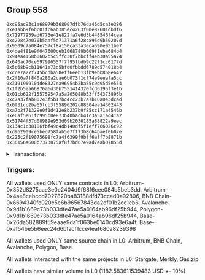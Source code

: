 ## Group 558

```0xe2e1dbb1870cb7d0ae6eea3a261aa8a11880c907
0xc95ac93c1a68979b368007dfb76da46d5ca3e386
0xe1abb9f6bc01fc6ab385ec4263f00e82601dbdf6
0x71977959ad6773e41e822fa7e6d3b448546f4cea
0xc22847e070b5aaf5d71371a6f28c895d9b50207d
0x9509c7a084e757cf8a150ca33a3eca590e951be7
0x4de4f81e9f047600ceb1068789b609f1eba684b4
0x94ea4158b0602b5c5ffc30f7bbcff4eb30a55a74
0x640ac70ce697996557f7f95fbdb9c22f1cc6177d
0x5c68b9cb11641e73d5bfd0fbbdd6789d574018b4
0xcce7a27f745bcdba58eff6eeb13fb9ebb868e647
0x2f10a7f840a280a2cae6b073f1cf74e9eeafa5cc
0x3191969104de8327ea96954b2ba55c9d95d5e554
0x1f2b5ea66876a6d30b7551414320fcd6195f3e1b
0x01cb622f155759547a5a205088b53ff54373895b
0xc7a37fab80243f5b17bc4cc23b7a7b10a0e3dcad
0x0f31cc2ba65fcb3f55896202c88304ea14302443
0xa7b2f71329e0f1d412e8b237b9f85cc171a4546b
0xe6af5e61fc995b0e873b40bacb41c3a5a1ad41a2
0x51744f37d08989e953d09b2030185a88822a9eec
0x134c1c38186fbf49c4db140df5f1eff766026c92
0xd962909ce5bed758fab5e7ff73b8c64baef0b07e
0x225c2f19075698fc7a4f6399f9bff6aff7b8871b
0x36156a600b7373875af8f7bd67e9ad7eab07855d
```
<details>
<summary>Transactions:</summary>

Hashes: 

Wallet: 0xe2e1dbb1870cb7d0ae6eea3a261aa8a11880c907

       Hash: 0xe7193494d86ea86996a81f9e82ce08f50d0aefb5f144a57b5a260a274a8a36c5
         - source chain: Arbitrum
         - destination chain: Base
         - project: Stargate
         - contract: 0x352d8275aae3e0c2404d9f68f6cee084b5beb3dd
         - value USD: 30.669821952
       Hash: 0x12937ee3831205b3d3e0618ce50508dc1967b0a35c6a4856863a01f98cac1046
         - source chain: Arbitrum
         - destination chain: Aptos
         - project: Merkly
         - contract: 0x4ae8cebccd7027820ba83188dfd73ccad0a92806
       Hash: 0x124803b9ca30ec05836706b3993266e9ad114a682c9648b3383f04aa018b7f8e
         - source chain: Arbitrum
         - destination chain: BNB Chain
         - project: Stargate
         - contract: 0x352d8275aae3e0c2404d9f68f6cee084b5beb3dd
         - value USD: 13.40230794
       Hash: 0x9eca17ede9c240a3722168e74e65bfc1e671c7b5a3851aec5e4dae8af2c09c2c
         - source chain: BNB Chain
         - destination chain: Arbitrum
         - project: Stargate
         - contract: 0x6694340fc020c5e6b96567843da2df01b2ce1eb6
         - value USD: 10.443634807
       Hash: 0x6e6d063db19388863ea2a5d56e49372581e273057330e141dcf951a502ca768c
         - source chain: Arbitrum
         - destination chain: BNB Chain
         - project: Stargate
         - contract: 0x352d8275aae3e0c2404d9f68f6cee084b5beb3dd
         - value USD: 271.562988283
       Hash: 0xe98fd86f9f51e8a0f89c07d4ba5298ae1611093cacb2b2e7625cecc3b7cd2026
         - source chain: BNB Chain
         - destination chain: Avalanche
         - project: Stargate
         - contract: 0x6694340fc020c5e6b96567843da2df01b2ce1eb6
         - value USD: 268.946522367
       Hash: 0xc8abd334bf4e61e05bab2d6d9b7fa1ae3df2b315066699bcf0379339cb21d56b
         - source chain: Avalanche
         - destination chain: Polygon
         - project: Stargate
         - contract: 0x9d1b1669c73b033dfe47ae5a0164ab96df25b944
         - value USD: 267.497026017
       Hash: 0x7446edc314603092f153f7b3409fb484c918e1b5ec11527e07ea2110a09e3b4d
         - source chain: Polygon
         - destination chain: Base
         - project: Stargate
         - contract: 0x9d1b1669c73b033dfe47ae5a0164ab96df25b944
         - value USD: 265.896288517
       Hash: 0x3c0683a286853007f727a4a650a0a353c2758e2dd34456d290453bc021157c1b
         - source chain: Base
         - destination chain: Scroll
         - project: Gas.zip
         - contract: 0x26da582889f59eaae9da1f063be0140cd93e6a4f
         - value USD: 3.806648291e-05
       Hash: 0xe0b32027d1004aa9fbe5b50a2724d4fb4a58957d5eda4a1e28fe195b483593cd
         - source chain: Base
         - destination chain: Optimism
         - project: Stargate
         - contract: 0xaf54be5b6eec24d6bfacf1cce4eaf680a8239398
         - value USD: 54.16498359
Wallet: 0xc95ac93c1a68979b368007dfb76da46d5ca3e386

       Hash:0xe50402c9eb6b60fe0ee7c26a006a1402eadb426644438abe19d3c3432e87f20e
         - source chain: Arbitrum
         - destination chain: Base
         - project: Stargate
         - contract: 0x352d8275aae3e0c2404d9f68f6cee084b5beb3dd
         - value USD: 31.174720682
       Hash:0x54ae3c7488cf340f2d341143c2c847336daef1dba5e487ee0e20e17682b76f2a
         - source chain: Arbitrum
         - destination chain: Aptos
         - project: Merkly
         - contract: 0x4ae8cebccd7027820ba83188dfd73ccad0a92806
       Hash:0xe4a35372b9f6418979a51abb93272b319c4923288ce768a85c9ed26f71d0b36e
         - source chain: Arbitrum
         - destination chain: BNB Chain
         - project: Stargate
         - contract: 0x352d8275aae3e0c2404d9f68f6cee084b5beb3dd
         - value USD: 13.438920258
       Hash:0x94f48034253790a118466db21f215182c1a9382a7ce98c1ab2cb1699cce2e7b1
         - source chain: BNB Chain
         - destination chain: Arbitrum
         - project: Stargate
         - contract: 0x6694340fc020c5e6b96567843da2df01b2ce1eb6
         - value USD: 10.434052553
       Hash:0xbf87676d1edcc41016ecdf5b608549e339668941f68dc045bf4786329be14e70
         - source chain: Arbitrum
         - destination chain: BNB Chain
         - project: Stargate
         - contract: 0x352d8275aae3e0c2404d9f68f6cee084b5beb3dd
         - value USD: 270.886468609
       Hash:0x9f8452ff69f0b5256eace3d00a3393fd848ddd1a9cda0ef0e97c3d44a7f74acf
         - source chain: BNB Chain
         - destination chain: Avalanche
         - project: Stargate
         - contract: 0x6694340fc020c5e6b96567843da2df01b2ce1eb6
         - value USD: 268.782017421
       Hash:0xad7af8cbc5ac3ffcfc6a8f0496497517441e2cf9fee0e9fb98c10a5cc96ebacf
         - source chain: Avalanche
         - destination chain: Polygon
         - project: Stargate
         - contract: 0x9d1b1669c73b033dfe47ae5a0164ab96df25b944
         - value USD: 264.706381682
       Hash:0x3ac616bf1dea41c7ea15700e56c0b7009d25c6a7f6f1f89ef75161eaabacb11a
         - source chain: Polygon
         - destination chain: Base
         - project: Stargate
         - contract: 0x9d1b1669c73b033dfe47ae5a0164ab96df25b944
         - value USD: 265.579247621
       Hash:0xf6acc5b1444d3b1f1f743b6778b4338a446c8fae332b2f41ebcf2e228d2be44b
         - source chain: Base
         - destination chain: Metis
         - project: Gas.zip
         - contract: 0x26da582889f59eaae9da1f063be0140cd93e6a4f
         - value USD: 2.103228721e-06
       Hash:0x7fc7ba82b8a78f4b74035c649bf9a6ddc696eead56c64ca962efaa8019dac668
         - source chain: Base
         - destination chain: Optimism
         - project: Stargate
         - contract: 0xaf54be5b6eec24d6bfacf1cce4eaf680a8239398
         - value USD: 41.461256299
Wallet: 0xe1abb9f6bc01fc6ab385ec4263f00e82601dbdf6

       Hash:0x0a699bc4f71084489d96cd9e3745d3cb66d93998171d3a35bcf4a311983953ca
         - source chain: Arbitrum
         - destination chain: Base
         - project: Stargate
         - contract: 0x352d8275aae3e0c2404d9f68f6cee084b5beb3dd
         - value USD: 32.007307341
       Hash:0x796a1ba89ef9f4a318b17bab357c321558c2ac568d5af01eb1d6f9e3ffa4c262
         - source chain: Arbitrum
         - destination chain: Aptos
         - project: Merkly
         - contract: 0x4ae8cebccd7027820ba83188dfd73ccad0a92806
       Hash:0xbfd4c444e6132e3311a54849da0e75727a48b3afa452f30438b2cdc16656055b
         - source chain: Arbitrum
         - destination chain: BNB Chain
         - project: Stargate
         - contract: 0x352d8275aae3e0c2404d9f68f6cee084b5beb3dd
         - value USD: 13.353282785
       Hash:0x3616b7fb6092946b1faaf3a7e4874a7494df4b68562f8015c171d59f136acd69
         - source chain: BNB Chain
         - destination chain: Arbitrum
         - project: Stargate
         - contract: 0x6694340fc020c5e6b96567843da2df01b2ce1eb6
         - value USD: 10.316830347
       Hash:0x13c6ab657cd1f1f0affe593cb394f286b80e61e1be31486432fee2b35d91f33c
         - source chain: Arbitrum
         - destination chain: BNB Chain
         - project: Stargate
         - contract: 0x352d8275aae3e0c2404d9f68f6cee084b5beb3dd
         - value USD: 256.146751237
       Hash:0x2143d666460fc1b52ba92fd6745735256b940caf7384129f369b726e3aa40c65
         - source chain: BNB Chain
         - destination chain: Avalanche
         - project: Stargate
         - contract: 0x6694340fc020c5e6b96567843da2df01b2ce1eb6
         - value USD: 254.135479154
       Hash:0xf9efafe318ef8bb92db9f517d892d99fc956ee5f1ed0cec17ed997527ff75494
         - source chain: Avalanche
         - destination chain: Polygon
         - project: Stargate
         - contract: 0x9d1b1669c73b033dfe47ae5a0164ab96df25b944
         - value USD: 250.220872017
       Hash:0x5dfd31f92cd2ef5884e67a788de96009a58a9240c22b9f779704d952309ad007
         - source chain: Polygon
         - destination chain: Base
         - project: Stargate
         - contract: 0x9d1b1669c73b033dfe47ae5a0164ab96df25b944
         - value USD: 250.829049222
       Hash:0xc91795e1fa002dc55f4fc2c73b509849109c4400e9c80f2e0eb881750ce86b9c
         - source chain: Base
         - destination chain: Arbitrum
         - project: Gas.zip
         - contract: 0x26da582889f59eaae9da1f063be0140cd93e6a4f
         - value USD: 8.601005736e-05
       Hash:0x4853ba847598d1cd555c5d1a76c27a3163edad4b9f20ff5cbb640a9578f159b6
         - source chain: Base
         - destination chain: Optimism
         - project: Stargate
         - contract: 0xaf54be5b6eec24d6bfacf1cce4eaf680a8239398
         - value USD: 53.843190289
Wallet: 0x71977959ad6773e41e822fa7e6d3b448546f4cea

       Hash:0xcac6d63f36e57abb83a584b089dcd0d9cea90ce61ffdf7b1f43a60f9647069a7
         - source chain: Arbitrum
         - destination chain: Base
         - project: Stargate
         - contract: 0x352d8275aae3e0c2404d9f68f6cee084b5beb3dd
         - value USD: 31.505874087
       Hash:0xbc2490f7d12d9850babd4b0f57401617a37cc5a73256405eaeec39ceeeb06faf
         - source chain: Arbitrum
         - destination chain: Aptos
         - project: Merkly
         - contract: 0x4ae8cebccd7027820ba83188dfd73ccad0a92806
       Hash:0x80dd34fdaf952251dcfc085b09892c5bd35cc9232f10788c17f6cd48957f400d
         - source chain: Arbitrum
         - destination chain: BNB Chain
         - project: Stargate
         - contract: 0x352d8275aae3e0c2404d9f68f6cee084b5beb3dd
         - value USD: 13.896401675
       Hash:0x4585318e508055057d93398f9c485e048a7bd919f843695b64e3a3682a2a38da
         - source chain: BNB Chain
         - destination chain: Arbitrum
         - project: Stargate
         - contract: 0x6694340fc020c5e6b96567843da2df01b2ce1eb6
         - value USD: 10.933851227
       Hash:0xfa80ba2b00fb362a8a865d4a0c5c0e3bb3d496c34cb834dc12615cc2dc58386b
         - source chain: Arbitrum
         - destination chain: BNB Chain
         - project: Stargate
         - contract: 0x352d8275aae3e0c2404d9f68f6cee084b5beb3dd
         - value USD: 257.600790231
       Hash:0x33a0b26faa223f60451098ca06bbdc3ac6577deee8e4908c79c7d573bb3314c6
         - source chain: BNB Chain
         - destination chain: Avalanche
         - project: Stargate
         - contract: 0x6694340fc020c5e6b96567843da2df01b2ce1eb6
         - value USD: 255.122108686
       Hash:0x1428b5e9977c977ccc9478f15f10f9f38719595c6e3c2065a21780e1e9203b7c
         - source chain: Avalanche
         - destination chain: Polygon
         - project: Stargate
         - contract: 0x9d1b1669c73b033dfe47ae5a0164ab96df25b944
         - value USD: 250.799582438
       Hash:0xc61e68fe33fd546a7c4917ee81b7701311c3107041064f89d22eeaa69d3edb2e
         - source chain: Polygon
         - destination chain: Base
         - project: Stargate
         - contract: 0x9d1b1669c73b033dfe47ae5a0164ab96df25b944
         - value USD: 251.591479908
       Hash:0x1ade4c51313fe6e04d14d2f6524097d48dd6d8c3d276e3d419d7758254e8a123
         - source chain: Base
         - destination chain: Scroll
         - project: Gas.zip
         - contract: 0x26da582889f59eaae9da1f063be0140cd93e6a4f
         - value USD: 0.0001211503532
       Hash:0x26b309263126da5f9ab4ab2dc2c841aed43997ddecccb20cff5d0343ed3e7a6b
         - source chain: Base
         - destination chain: Optimism
         - project: Stargate
         - contract: 0xaf54be5b6eec24d6bfacf1cce4eaf680a8239398
         - value USD: 46.121113503
Wallet: 0xc22847e070b5aaf5d71371a6f28c895d9b50207d

       Hash:0x89a97a204317a49a9200a4accea02fc3618fe171054cda59353f744887a41c65
         - source chain: Arbitrum
         - destination chain: Base
         - project: Stargate
         - contract: 0x352d8275aae3e0c2404d9f68f6cee084b5beb3dd
         - value USD: 32.917501816
       Hash:0xae7081f5e2cede1a07e8daab12de5778aa0c036f784f9dc8331e1f504361478c
         - source chain: Arbitrum
         - destination chain: Aptos
         - project: Merkly
         - contract: 0x4ae8cebccd7027820ba83188dfd73ccad0a92806
       Hash:0x030167c9cecd7055dfce2bbb65fbc0c6316d998aa1d6581c02001ec8574aabe6
         - source chain: Arbitrum
         - destination chain: BNB Chain
         - project: Stargate
         - contract: 0x352d8275aae3e0c2404d9f68f6cee084b5beb3dd
         - value USD: 15.062702204
       Hash:0x5c31413e9c9c8c7e114103246eea2a231d4abf812afec54ae1e4e17f3f25ba15
         - source chain: BNB Chain
         - destination chain: Arbitrum
         - project: Stargate
         - contract: 0x6694340fc020c5e6b96567843da2df01b2ce1eb6
         - value USD: 12.106105317
       Hash:0x1c94107338f5972722e255f11286b4da15a5438d5f26be2b0190a36cb22f3648
         - source chain: Arbitrum
         - destination chain: BNB Chain
         - project: Stargate
         - contract: 0x352d8275aae3e0c2404d9f68f6cee084b5beb3dd
         - value USD: 257.96293929
       Hash:0xa1111f3e3191e544907fed098bfc0ae9241bf01cc7727203bfac205afb94b535
         - source chain: BNB Chain
         - destination chain: Avalanche
         - project: Stargate
         - contract: 0x6694340fc020c5e6b96567843da2df01b2ce1eb6
         - value USD: 256.105007859
       Hash:0x15ddcff93950c49476d616f317195921c0fcd272430d81d3fb258bb177e283b2
         - source chain: Avalanche
         - destination chain: Polygon
         - project: Stargate
         - contract: 0x9d1b1669c73b033dfe47ae5a0164ab96df25b944
         - value USD: 253.172663972
       Hash:0x9dd17895ac17d50a350552e937a64e5a9fa2492c229f3295780b512b63dc3ae0
         - source chain: Polygon
         - destination chain: Base
         - project: Stargate
         - contract: 0x9d1b1669c73b033dfe47ae5a0164ab96df25b944
         - value USD: 252.345287719
       Hash:0x45ad5a7e749626df5a6fee125485ca1e909f2d7c4ba4af2fad75d0222c50ae7a
         - source chain: Base
         - destination chain: Base
         - project: Gas.zip
         - contract: 0x26da582889f59eaae9da1f063be0140cd93e6a4f
         - value USD: 0.0001315251072
       Hash:0x5f6083fbcf363b5a9b1b104ecd7bda9750fb98c904c7aa3f76cbdd6c4d8b8b59
         - source chain: Base
         - destination chain: Optimism
         - project: Stargate
         - contract: 0xaf54be5b6eec24d6bfacf1cce4eaf680a8239398
         - value USD: 50.188658662
Wallet: 0x9509c7a084e757cf8a150ca33a3eca590e951be7

       Hash:0x5d58f4409c1c3a0931ac8d96908255a0f6485746ed41a94792b280fdbb6af12f
         - source chain: Arbitrum
         - destination chain: Base
         - project: Stargate
         - contract: 0x352d8275aae3e0c2404d9f68f6cee084b5beb3dd
         - value USD: 31.614741918
       Hash:0xa85ab0ba8c787733a0863a31b9f063fac5cd877e4a65b08093d16e981176dad1
         - source chain: Arbitrum
         - destination chain: Aptos
         - project: Merkly
         - contract: 0x4ae8cebccd7027820ba83188dfd73ccad0a92806
       Hash:0x81e6b54e7e45e676cf6383d9e695ad107f2c89276c30e13a32964ed5e5611d32
         - source chain: Arbitrum
         - destination chain: BNB Chain
         - project: Stargate
         - contract: 0x352d8275aae3e0c2404d9f68f6cee084b5beb3dd
         - value USD: 18.736300791
       Hash:0x26f185faff1c5f3255698a46c626cd900290bf68d42c6c4f5c296b0dda104c7b
         - source chain: BNB Chain
         - destination chain: Arbitrum
         - project: Stargate
         - contract: 0x6694340fc020c5e6b96567843da2df01b2ce1eb6
         - value USD: 15.691080461
       Hash:0xff6603141d3549f52985ff0c30ca4b708e60f0c47ee5136cb6b4184f06fd694d
         - source chain: Arbitrum
         - destination chain: BNB Chain
         - project: Stargate
         - contract: 0x352d8275aae3e0c2404d9f68f6cee084b5beb3dd
         - value USD: 276.304418873
       Hash:0x5d74f56fc15500fceba63a9a8223b7efcbaedcc2595ebbdddfa76783de9cd34c
         - source chain: BNB Chain
         - destination chain: Avalanche
         - project: Stargate
         - contract: 0x6694340fc020c5e6b96567843da2df01b2ce1eb6
         - value USD: 274.29692808
       Hash:0x39524cb64296c225c49c458fb3d366f368d0131fef76dab0f4f40f300b1b2474
         - source chain: Avalanche
         - destination chain: Polygon
         - project: Stargate
         - contract: 0x9d1b1669c73b033dfe47ae5a0164ab96df25b944
         - value USD: 272.004292971
       Hash:0x79a9e5b9841c868762a644727bcdb970c060758e190ded4251fabd8858e4256a
         - source chain: Polygon
         - destination chain: Base
         - project: Stargate
         - contract: 0x9d1b1669c73b033dfe47ae5a0164ab96df25b944
         - value USD: 271.634635531
       Hash:0x1e617c3411128863d33b6af3dc27034a2cfa4ef8842fdbea7290c7cc70d625d7
         - source chain: Base
         - destination chain: Metis
         - project: Gas.zip
         - contract: 0x26da582889f59eaae9da1f063be0140cd93e6a4f
         - value USD: 3.632542285e-06
       Hash:0xfcc7709e4be3d3e155ebef74c8c72fa8f9b767092110df9b3043da71c3b6dc93
         - source chain: Base
         - destination chain: Optimism
         - project: Stargate
         - contract: 0xaf54be5b6eec24d6bfacf1cce4eaf680a8239398
         - value USD: 42.503319128
Wallet: 0x4de4f81e9f047600ceb1068789b609f1eba684b4

       Hash:0x397c4d8549606462fe3dcdf36378355b2c70d408099e5ef1df9808f1b96b5c9e
         - source chain: Arbitrum
         - destination chain: Base
         - project: Stargate
         - contract: 0x352d8275aae3e0c2404d9f68f6cee084b5beb3dd
         - value USD: 32.995486828
       Hash:0x81329fd735921741b4c845e2e42015766bb59eb9fa6499d9b1755e6e5df60048
         - source chain: Arbitrum
         - destination chain: Aptos
         - project: Merkly
         - contract: 0x4ae8cebccd7027820ba83188dfd73ccad0a92806
       Hash:0xa48f3019e3c3a65f0b43e69acc70945b1135f50eb0c14bd6558e0ae0c336ff48
         - source chain: Arbitrum
         - destination chain: BNB Chain
         - project: Stargate
         - contract: 0x352d8275aae3e0c2404d9f68f6cee084b5beb3dd
         - value USD: 19.161123113
       Hash:0xd85eb65c5770ed892a775166e34bbf272c1ff768a5e3d63b892fdf0d9551c981
         - source chain: BNB Chain
         - destination chain: Arbitrum
         - project: Stargate
         - contract: 0x6694340fc020c5e6b96567843da2df01b2ce1eb6
         - value USD: 16.125316819
       Hash:0x9f4026b5df6fb3d036512f0f039aa40ce7b5cf34dade59257ab8ba171d99e7bd
         - source chain: Arbitrum
         - destination chain: BNB Chain
         - project: Stargate
         - contract: 0x352d8275aae3e0c2404d9f68f6cee084b5beb3dd
         - value USD: 265.992600746
       Hash:0xc649ee9290af01e847348c7144a26edb650583b633970ce66bb3acc32f009a83
         - source chain: BNB Chain
         - destination chain: Avalanche
         - project: Stargate
         - contract: 0x6694340fc020c5e6b96567843da2df01b2ce1eb6
         - value USD: 263.935827447
       Hash:0xfb600de13d97e3d1ffc68f7abc77ec483d84b43d05e1741812deed5366deb72c
         - source chain: Avalanche
         - destination chain: Polygon
         - project: Stargate
         - contract: 0x9d1b1669c73b033dfe47ae5a0164ab96df25b944
         - value USD: 262.739184571
       Hash:0x78d91f1723bd1c85d37a23022540a5f9a1e097cb444d47bd646b99dfa87e0a7d
         - source chain: Polygon
         - destination chain: Base
         - project: Stargate
         - contract: 0x9d1b1669c73b033dfe47ae5a0164ab96df25b944
         - value USD: 261.190141814
       Hash:0xdf8eaf3ab230587dc9ae90ccee7d21aedca0a2d9689f96a04348246269d3901c
         - source chain: Base
         - destination chain: Kava
         - project: Gas.zip
         - contract: 0x26da582889f59eaae9da1f063be0140cd93e6a4f
         - value USD: 3.54895622e-08
       Hash:0xe04104407212bcb2ec4e6a3e5d1c67ce9285e1f91bb6d3696838b715dd45751b
         - source chain: Base
         - destination chain: Optimism
         - project: Stargate
         - contract: 0xaf54be5b6eec24d6bfacf1cce4eaf680a8239398
         - value USD: 50.437521182
Wallet: 0x94ea4158b0602b5c5ffc30f7bbcff4eb30a55a74

       Hash:0x4474a2ab2408a0a5c81b2c843f7e1c64896397d9f1b109f1fdf9a4e8da2aecc8
         - source chain: Arbitrum
         - destination chain: Base
         - project: Stargate
         - contract: 0x352d8275aae3e0c2404d9f68f6cee084b5beb3dd
         - value USD: 31.238584466
       Hash:0x09745858afa9a4c27013ac0f18fd8bc6350098da5cfe7db29c27eed30d376a27
         - source chain: Arbitrum
         - destination chain: Aptos
         - project: Merkly
         - contract: 0x4ae8cebccd7027820ba83188dfd73ccad0a92806
       Hash:0x4cc21457dd47caef0b9f84eaa406446a0398329255aee0038a12cf1cebd152f1
         - source chain: Arbitrum
         - destination chain: BNB Chain
         - project: Stargate
         - contract: 0x352d8275aae3e0c2404d9f68f6cee084b5beb3dd
         - value USD: 18.383084605
       Hash:0xa5ea619a35286011506f29c67f5b74ca8387cf700886651dc8925494743a8385
         - source chain: BNB Chain
         - destination chain: Arbitrum
         - project: Stargate
         - contract: 0x6694340fc020c5e6b96567843da2df01b2ce1eb6
         - value USD: 15.345102337
       Hash:0x950b44b5ab0437e15b311c4678b4579a1868ee470c2a03ea86bf45327e75303c
         - source chain: Arbitrum
         - destination chain: BNB Chain
         - project: Stargate
         - contract: 0x352d8275aae3e0c2404d9f68f6cee084b5beb3dd
         - value USD: 285.447811324
       Hash:0xaf46677e923dfadf44167879752189830554a27f63cf4cacb9be0445b06fbe00
         - source chain: BNB Chain
         - destination chain: Avalanche
         - project: Stargate
         - contract: 0x6694340fc020c5e6b96567843da2df01b2ce1eb6
         - value USD: 283.995743374
       Hash:0x5d9ffb065cc375edf104b2a9a48a1257151b82d1205c37040e317de59a918324
         - source chain: Avalanche
         - destination chain: Polygon
         - project: Stargate
         - contract: 0x9d1b1669c73b033dfe47ae5a0164ab96df25b944
         - value USD: 282.309626309
       Hash:0x1c01f0d773ef6ae630f025992db75e4e907da4868dade125f07f49395426f886
         - source chain: Polygon
         - destination chain: Base
         - project: Stargate
         - contract: 0x9d1b1669c73b033dfe47ae5a0164ab96df25b944
         - value USD: 281.091837696
       Hash:0x66c81520e82e20611759c1f2c8c83c9e08a2271fbb735444286e7793108ff914
         - source chain: Base
         - destination chain: Base
         - project: Gas.zip
         - contract: 0x26da582889f59eaae9da1f063be0140cd93e6a4f
         - value USD: 0.0001010701841
       Hash:0xb70091682b63870475daffd8518af1ac500105f57dfb441143d73bef71d84c21
         - source chain: Base
         - destination chain: Optimism
         - project: Stargate
         - contract: 0xaf54be5b6eec24d6bfacf1cce4eaf680a8239398
         - value USD: 49.328390764
Wallet: 0x640ac70ce697996557f7f95fbdb9c22f1cc6177d

       Hash:0x8c55b020f874b5be5186d850190a2536afb18e40087073c4eeb393cd2fe07c18
         - source chain: Arbitrum
         - destination chain: Base
         - project: Stargate
         - contract: 0x352d8275aae3e0c2404d9f68f6cee084b5beb3dd
         - value USD: 32.548534639
       Hash:0x060fcc29a1367a0102bb7e6cf5089b52cefa30f196afb2ea33687599ac1862d5
         - source chain: Arbitrum
         - destination chain: Aptos
         - project: Merkly
         - contract: 0x4ae8cebccd7027820ba83188dfd73ccad0a92806
       Hash:0x90dcba6fc88a9735b9aed40796b0369acb35557966bcb413a97af53a8c442478
         - source chain: Arbitrum
         - destination chain: BNB Chain
         - project: Stargate
         - contract: 0x352d8275aae3e0c2404d9f68f6cee084b5beb3dd
         - value USD: 16.983272893
       Hash:0xc3b9aa836fd1c192e206aec04d12ac82add71297e9bc59e8c238b19605fe18cc
         - source chain: BNB Chain
         - destination chain: Arbitrum
         - project: Stargate
         - contract: 0x6694340fc020c5e6b96567843da2df01b2ce1eb6
         - value USD: 13.934008591
       Hash:0x6e284f4a1c7b81d0c90591a945a5a77b917d7b18e7684d497dfc998bf5fd10a0
         - source chain: Arbitrum
         - destination chain: BNB Chain
         - project: Stargate
         - contract: 0x352d8275aae3e0c2404d9f68f6cee084b5beb3dd
         - value USD: 259.748744522
       Hash:0xf569334db574cecbce537fcc98aec8b35787d3ac123c901722e1238beb28a2a9
         - source chain: BNB Chain
         - destination chain: Avalanche
         - project: Stargate
         - contract: 0x6694340fc020c5e6b96567843da2df01b2ce1eb6
         - value USD: 258.025060536
       Hash:0xe5c4b2ed04e43f1816c44bfcf81f29c481e5f6bdaa127b1ddff3b3349a0d6078
         - source chain: Avalanche
         - destination chain: Polygon
         - project: Stargate
         - contract: 0x9d1b1669c73b033dfe47ae5a0164ab96df25b944
         - value USD: 256.570263899
       Hash:0x40606edf6df3bb9ea2a0e8e643979743cb6d07da217db10993cb79473d055f71
         - source chain: Polygon
         - destination chain: Base
         - project: Stargate
         - contract: 0x9d1b1669c73b033dfe47ae5a0164ab96df25b944
         - value USD: 253.98265754
       Hash:0x98ba47e0ae8448dbe6c4b9a45f4ebbff01a24c54950bf578642ac681edfa19d9
         - source chain: Base
         - destination chain: Arbitrum
         - project: Gas.zip
         - contract: 0x26da582889f59eaae9da1f063be0140cd93e6a4f
         - value USD: 0.0001261703954
       Hash:0x42889bc2879ff668f7a9ef5b82a5578280db300ad2ddfa971fb02458c751a7ee
         - source chain: Base
         - destination chain: Optimism
         - project: Stargate
         - contract: 0xaf54be5b6eec24d6bfacf1cce4eaf680a8239398
         - value USD: 44.783159348
Wallet: 0x5c68b9cb11641e73d5bfd0fbbdd6789d574018b4

       Hash:0x888a56cd7719b7f34b47a11bfba75dee8fefae0d8b045a44a1e288c0c85e5339
         - source chain: Arbitrum
         - destination chain: Base
         - project: Stargate
         - contract: 0x352d8275aae3e0c2404d9f68f6cee084b5beb3dd
         - value USD: 30.69938459
       Hash:0x98e967b8aa95452e07f4f7c1fae456c82e29ff313d4a13fb5b9b06f9a682dcf1
         - source chain: Arbitrum
         - destination chain: Aptos
         - project: Merkly
         - contract: 0x4ae8cebccd7027820ba83188dfd73ccad0a92806
       Hash:0x94f7f19c731073678e48a24e54d67ba4b1403fb5810e95313c5a5053befbed35
         - source chain: Arbitrum
         - destination chain: BNB Chain
         - project: Stargate
         - contract: 0x352d8275aae3e0c2404d9f68f6cee084b5beb3dd
         - value USD: 19.440177375
       Hash:0x57a58ff0e2c6e91481d0929da0d6ede505ee47eb2ac7afae5bf1c5ca29d8db30
         - source chain: BNB Chain
         - destination chain: Arbitrum
         - project: Stargate
         - contract: 0x6694340fc020c5e6b96567843da2df01b2ce1eb6
         - value USD: 15.897510818
       Hash:0x2596d7a764b581e6b03757c92534b94a100eeb9864a93ec677d418d1b75a5ae0
         - source chain: Arbitrum
         - destination chain: BNB Chain
         - project: Stargate
         - contract: 0x352d8275aae3e0c2404d9f68f6cee084b5beb3dd
         - value USD: 249.657672749
       Hash:0x86e169c183f99b56b0eee5fe5211169461c6bec236f16cf965f9a55e061e0a24
         - source chain: BNB Chain
         - destination chain: Avalanche
         - project: Stargate
         - contract: 0x6694340fc020c5e6b96567843da2df01b2ce1eb6
         - value USD: 247.934520496
       Hash:0xfc75ea2f39f050099de6bec6353248f50df79a77ccc80d3bce9c97d24bf3a0ff
         - source chain: Avalanche
         - destination chain: Polygon
         - project: Stargate
         - contract: 0x9d1b1669c73b033dfe47ae5a0164ab96df25b944
         - value USD: 246.559271714
       Hash:0x9494e374b82ccdce32d03b16175105bcab1e2c25292428810095a522e04df59a
         - source chain: Polygon
         - destination chain: Base
         - project: Stargate
         - contract: 0x9d1b1669c73b033dfe47ae5a0164ab96df25b944
         - value USD: 244.151385084
       Hash:0x433684bbfef5ab0325fe375202796683236920f7996f77e0bf6b31b664a06e9c
         - source chain: Base
         - destination chain: Linea
         - project: Gas.zip
         - contract: 0x26da582889f59eaae9da1f063be0140cd93e6a4f
         - value USD: 0.0001599720133
       Hash:0x2ba264b63cd73999f0198855b44b16f06b82eb84f47d367cd329da806e7b2b81
         - source chain: Base
         - destination chain: Optimism
         - project: Stargate
         - contract: 0xaf54be5b6eec24d6bfacf1cce4eaf680a8239398
         - value USD: 43.942611499
Wallet: 0xcce7a27f745bcdba58eff6eeb13fb9ebb868e647

       Hash:0x547fac63343b446a5eaca4ecd3821a54af94b710d5bd44870df0cd4eb609983a
         - source chain: Arbitrum
         - destination chain: Base
         - project: Stargate
         - contract: 0x352d8275aae3e0c2404d9f68f6cee084b5beb3dd
         - value USD: 30.81763514
       Hash:0x4e6a0a9b7aeb3ca100b3de35df272bea65de929f649117f17f8e0f7b032edcad
         - source chain: Arbitrum
         - destination chain: Aptos
         - project: Merkly
         - contract: 0x4ae8cebccd7027820ba83188dfd73ccad0a92806
       Hash:0xabe0803d7febd9a0d3aa54f5ada857215a71e1a59a2242daed215c51f396f561
         - source chain: Arbitrum
         - destination chain: BNB Chain
         - project: Stargate
         - contract: 0x352d8275aae3e0c2404d9f68f6cee084b5beb3dd
         - value USD: 18.937375948
       Hash:0x88ca9c3a6281c6731bc54f6a96536bdf2c081b55b592153ad1edf31cc7de2b88
         - source chain: BNB Chain
         - destination chain: Arbitrum
         - project: Stargate
         - contract: 0x6694340fc020c5e6b96567843da2df01b2ce1eb6
         - value USD: 15.90452259
       Hash:0x41134adec6cacca0e3569b3aeed5081ca0a79fb9bb6a1c3de387f428c845e460
         - source chain: Arbitrum
         - destination chain: BNB Chain
         - project: Stargate
         - contract: 0x352d8275aae3e0c2404d9f68f6cee084b5beb3dd
         - value USD: 254.566697511
       Hash:0xf490cc4c1c23f7f76e69b644ca67c018554cbf7063a7033c12cda0fb18cf2f55
         - source chain: BNB Chain
         - destination chain: Avalanche
         - project: Stargate
         - contract: 0x6694340fc020c5e6b96567843da2df01b2ce1eb6
         - value USD: 252.731153411
       Hash:0x4b478e7724cedb2b5675c8689d78e841a3a843f3f72cf8cba7ac8378cd18e7f4
         - source chain: Avalanche
         - destination chain: Polygon
         - project: Stargate
         - contract: 0x9d1b1669c73b033dfe47ae5a0164ab96df25b944
         - value USD: 251.9273427
       Hash:0x72dfbf0664f6539f3aed015e8166a499c9bfa3d8e068ef3aa23b510eb7f3e7e5
         - source chain: Polygon
         - destination chain: Base
         - project: Stargate
         - contract: 0x9d1b1669c73b033dfe47ae5a0164ab96df25b944
         - value USD: 249.503108079
       Hash:0xe1700c264a5c623a1c23891f94016c3cce687e2b56d8c0d3ffb5d0c3e4f79eab
         - source chain: Base
         - destination chain: Base
         - project: Gas.zip
         - contract: 0x26da582889f59eaae9da1f063be0140cd93e6a4f
         - value USD: 0.0001199487561
       Hash:0x68ecc2fb912756469b3a5e393b8f42aa1612cda0545ee798a1354018f7031bd6
         - source chain: Base
         - destination chain: Optimism
         - project: Stargate
         - contract: 0xaf54be5b6eec24d6bfacf1cce4eaf680a8239398
         - value USD: 42.608669812
Wallet: 0x2f10a7f840a280a2cae6b073f1cf74e9eeafa5cc

       Hash:0xd55ee53404190fe87f12bb7c3acd6ba51c497bc4b1c93fe4de17f87979d59313
         - source chain: Arbitrum
         - destination chain: Base
         - project: Stargate
         - contract: 0x352d8275aae3e0c2404d9f68f6cee084b5beb3dd
         - value USD: 31.377651451
       Hash:0x2e7564b631ec21bd296958620454087c0c7e75e3626edbf79292e9ec2af3b675
         - source chain: Arbitrum
         - destination chain: Aptos
         - project: Merkly
         - contract: 0x4ae8cebccd7027820ba83188dfd73ccad0a92806
       Hash:0xa737a1b01ecd52526212a24fe7766de84a5f901cf90ef634e6a4907d6f8a409f
         - source chain: Arbitrum
         - destination chain: BNB Chain
         - project: Stargate
         - contract: 0x352d8275aae3e0c2404d9f68f6cee084b5beb3dd
         - value USD: 14.775798515
       Hash:0xccac4d35da7023adc24af77b2a888f32933bbd18dfc2cf29aaa4aac4b0f19e1c
         - source chain: BNB Chain
         - destination chain: Base
         - project: Stargate
         - contract: 0x6694340fc020c5e6b96567843da2df01b2ce1eb6
         - value USD: 11.988637277
       Hash:0xc201a32932c445c7ed141457f4b738b9b5f55178cefa84b30db5c12957337950
         - source chain: Arbitrum
         - destination chain: BNB Chain
         - project: Stargate
         - contract: 0x352d8275aae3e0c2404d9f68f6cee084b5beb3dd
         - value USD: 257.617385595
       Hash:0xb2afead2cbdb5e0a026caf45cad9990226b479e57f2df6f6f9e672625fa03304
         - source chain: BNB Chain
         - destination chain: Avalanche
         - project: Stargate
         - contract: 0x6694340fc020c5e6b96567843da2df01b2ce1eb6
         - value USD: 255.4105608
       Hash:0x499d5e23836a9ae26e3f4bee084879deec0bcdd27551337d86bd07092317dc7a
         - source chain: Avalanche
         - destination chain: Polygon
         - project: Stargate
         - contract: 0x9d1b1669c73b033dfe47ae5a0164ab96df25b944
         - value USD: 254.162039199
       Hash:0x1e4fc8f6b47830cc85b2ebdae4583e025a3652a89272593fa267871611a2294c
         - source chain: Polygon
         - destination chain: Base
         - project: Stargate
         - contract: 0x9d1b1669c73b033dfe47ae5a0164ab96df25b944
         - value USD: 251.928918237
       Hash:0x50aeba0d742d84d55a4a55cf8aaba8a1ada00d3eed0b8701eb9754490bdcf86b
         - source chain: Base
         - destination chain: Metis
         - project: Gas.zip
         - contract: 0x26da582889f59eaae9da1f063be0140cd93e6a4f
         - value USD: 3.15650559e-06
       Hash:0xf681149e3aec7a291d2dcc43e6c7c4eb57571a4cebc379f0e25db643074117f6
         - source chain: Base
         - destination chain: Optimism
         - project: Stargate
         - contract: 0xaf54be5b6eec24d6bfacf1cce4eaf680a8239398
         - value USD: 46.191266378
Wallet: 0x3191969104de8327ea96954b2ba55c9d95d5e554

       Hash:0x713c2cd8e02d969ca028f91087ef8ec6880457e1046c47a6f1a4cd7285cd9e6b
         - source chain: Arbitrum
         - destination chain: Base
         - project: Stargate
         - contract: 0x352d8275aae3e0c2404d9f68f6cee084b5beb3dd
         - value USD: 30.754407872
       Hash:0xa0ebd89fe70b48961056558dce4a0cdaf3614e13c554fbcae866b1021c679d74
         - source chain: Arbitrum
         - destination chain: Aptos
         - project: Merkly
         - contract: 0x4ae8cebccd7027820ba83188dfd73ccad0a92806
       Hash:0xb51f8b9be2641d8f669b0c6f52134f4955b5e0cda8eb285c1c74126d1c648c59
         - source chain: Arbitrum
         - destination chain: BNB Chain
         - project: Stargate
         - contract: 0x352d8275aae3e0c2404d9f68f6cee084b5beb3dd
         - value USD: 19.620342068
       Hash:0x583ff74958f7a6f509af67730484ffcf9735de7bb60e7133b1ad994170943213
         - source chain: BNB Chain
         - destination chain: Arbitrum
         - project: Stargate
         - contract: 0x6694340fc020c5e6b96567843da2df01b2ce1eb6
         - value USD: 16.098413838
       Hash:0x4be727a967e1fe3a7e4fe6f81fd98c7c783b2d9a795ddcd5a88f0de987a5bf77
         - source chain: Arbitrum
         - destination chain: BNB Chain
         - project: Stargate
         - contract: 0x352d8275aae3e0c2404d9f68f6cee084b5beb3dd
         - value USD: 274.722145429
       Hash:0xe00403cd1bf92a15dc6c15f9136ebea9e3952e3a1a261b34c88bdc26c949e012
         - source chain: BNB Chain
         - destination chain: Avalanche
         - project: Stargate
         - contract: 0x6694340fc020c5e6b96567843da2df01b2ce1eb6
         - value USD: 273.145416464
       Hash:0xa13bc905304594e9353b0e9e7e2e039adfd45cf14e6e3ce4fd65d6c297e5e71b
         - source chain: Avalanche
         - destination chain: Polygon
         - project: Stargate
         - contract: 0x9d1b1669c73b033dfe47ae5a0164ab96df25b944
         - value USD: 273.015031378
       Hash:0xed91c9833e0092b98f61008fba5af61ee06e12c1f38251f4566c26bc4ae2050e
         - source chain: Polygon
         - destination chain: Base
         - project: Stargate
         - contract: 0x9d1b1669c73b033dfe47ae5a0164ab96df25b944
         - value USD: 270.146089051
       Hash:0xc1d1cbaf1e8cc7235f748e77ac8dbd6c5184fb4db726b9964fa0bc9ffc9d5f46
         - source chain: Base
         - destination chain: Zora
         - project: Gas.zip
         - contract: 0x26da582889f59eaae9da1f063be0140cd93e6a4f
         - value USD: 2.981966282e-05
       Hash:0xd5b84e812e7d65d7282e47cbc06dfdd3260aeb35e24c2a65fb7f7e266153f0d8
         - source chain: Base
         - destination chain: Optimism
         - project: Stargate
         - contract: 0xaf54be5b6eec24d6bfacf1cce4eaf680a8239398
         - value USD: 41.68229244
Wallet: 0x1f2b5ea66876a6d30b7551414320fcd6195f3e1b

       Hash:0xd72a77bb755b0360c505b501e9b25b2c5ba3b36b57db94a05d02085c8c5fc32b
         - source chain: Arbitrum
         - destination chain: Base
         - project: Stargate
         - contract: 0x352d8275aae3e0c2404d9f68f6cee084b5beb3dd
         - value USD: 32.370215827
       Hash:0xe197143d0ee80c83124b3c50567e528b055934fe6b2ed0b964c73dc39b967ecc
         - source chain: Arbitrum
         - destination chain: Aptos
         - project: Merkly
         - contract: 0x4ae8cebccd7027820ba83188dfd73ccad0a92806
       Hash:0xcc066f2ecf54357db140b07f787d217beadbb291f6257724944a90b67ac0d6fe
         - source chain: Arbitrum
         - destination chain: BNB Chain
         - project: Stargate
         - contract: 0x352d8275aae3e0c2404d9f68f6cee084b5beb3dd
         - value USD: 20.789039337
       Hash:0xcfc7b9c5fa3d1ffaabaa9469b9485ec90c76cdfd4064985ff6b24e9b6d1c5890
         - source chain: BNB Chain
         - destination chain: Arbitrum
         - project: Stargate
         - contract: 0x6694340fc020c5e6b96567843da2df01b2ce1eb6
         - value USD: 17.621675909
       Hash:0x5cb85fa788060e766d4a0687523b897020bfa34152f3d1215b283f705e010cfd
         - source chain: Arbitrum
         - destination chain: BNB Chain
         - project: Stargate
         - contract: 0x352d8275aae3e0c2404d9f68f6cee084b5beb3dd
         - value USD: 248.660373388
       Hash:0x4d53b34e6d9ef8b7820f03301c3c88a0b0b4bde6fa76aca87416c744cca8974f
         - source chain: BNB Chain
         - destination chain: Avalanche
         - project: Stargate
         - contract: 0x6694340fc020c5e6b96567843da2df01b2ce1eb6
         - value USD: 246.511348885
       Hash:0xb0325d3cc315833e95e85a09e7603685e8a3e2b6194e80c9f8e7a770f751d472
         - source chain: Avalanche
         - destination chain: Polygon
         - project: Stargate
         - contract: 0x9d1b1669c73b033dfe47ae5a0164ab96df25b944
         - value USD: 245.333891211
       Hash:0x704b5345c7e412ea75083fc9eea3a07512b01afea2b6e92961c4b311d6ab48ec
         - source chain: Polygon
         - destination chain: Base
         - project: Stargate
         - contract: 0x9d1b1669c73b033dfe47ae5a0164ab96df25b944
         - value USD: 243.999340043
       Hash:0xf87fdbcfa8f12fd19dbac3a34750c44977909d8e9a1243be4eba83ae0b6c2885
         - source chain: Base
         - destination chain: Metis
         - project: Gas.zip
         - contract: 0x26da582889f59eaae9da1f063be0140cd93e6a4f
         - value USD: 7.054654327e-07
       Hash:0x711c27003455bcbe53885ecb4f1617e014f7161c68637c93da008dac37374a0c
         - source chain: Base
         - destination chain: Optimism
         - project: Stargate
         - contract: 0xaf54be5b6eec24d6bfacf1cce4eaf680a8239398
         - value USD: 43.698168388
Wallet: 0x01cb622f155759547a5a205088b53ff54373895b

       Hash:0x8883f5f36acae3ccb6e1902ddf40d1c1bb90733a7ee8ecd2a802ce4f49df4aa6
         - source chain: Arbitrum
         - destination chain: Base
         - project: Stargate
         - contract: 0x352d8275aae3e0c2404d9f68f6cee084b5beb3dd
         - value USD: 31.732591699
       Hash:0x0ac1b5e1d3b29da231038c50e7245f4575165b05c5f1ee9a7fdbe02e394c81e3
         - source chain: Arbitrum
         - destination chain: Aptos
         - project: Merkly
         - contract: 0x4ae8cebccd7027820ba83188dfd73ccad0a92806
       Hash:0x54f90f0703ac57d41009eb07d00353431c294b6288233d511fa16eff0b6280a4
         - source chain: Arbitrum
         - destination chain: BNB Chain
         - project: Stargate
         - contract: 0x352d8275aae3e0c2404d9f68f6cee084b5beb3dd
         - value USD: 20.32783977
       Hash:0x641758e6efdf97c7b78b06eed5d5f48bc963dd76d78222774bdcbb9cc7774e42
         - source chain: BNB Chain
         - destination chain: Base
         - project: Stargate
         - contract: 0x6694340fc020c5e6b96567843da2df01b2ce1eb6
         - value USD: 17.202451953
       Hash:0xaf51741be1e35f9b44c6e66748a76709eb3c7c59d5f65b609db31ba00875c5ae
         - source chain: Arbitrum
         - destination chain: BNB Chain
         - project: Stargate
         - contract: 0x352d8275aae3e0c2404d9f68f6cee084b5beb3dd
         - value USD: 279.549304729
       Hash:0x0da2e2361ec3c8c6d5513a9731f2f62579b3b76dfe80a790812099a1604a01d6
         - source chain: BNB Chain
         - destination chain: Avalanche
         - project: Stargate
         - contract: 0x6694340fc020c5e6b96567843da2df01b2ce1eb6
         - value USD: 276.174548294
       Hash:0x215148f04ab3f80a7bce28c552fab9531c9e60524f90d5651ff3c329761b4954
         - source chain: Avalanche
         - destination chain: Polygon
         - project: Stargate
         - contract: 0x9d1b1669c73b033dfe47ae5a0164ab96df25b944
         - value USD: 275.753930743
       Hash:0x0a5b42e61b87ff722f870f0090e8fb1b9c33271714c333698d0ddd4f4b82d6f4
         - source chain: Polygon
         - destination chain: Base
         - project: Stargate
         - contract: 0x9d1b1669c73b033dfe47ae5a0164ab96df25b944
         - value USD: 273.889377514
       Hash:0x359517ece9eece5d325ec9c24a71fc0cc8a35dcc02a877940f2c786544408489
         - source chain: Base
         - destination chain: Arbitrum
         - project: Gas.zip
         - contract: 0x26da582889f59eaae9da1f063be0140cd93e6a4f
         - value USD: 6.265479717e-05
       Hash:0xfcc15fbaa12898960c7d4b5c70f9cb0952ea9b4637f71259838918cc99bba200
         - source chain: Base
         - destination chain: Optimism
         - project: Stargate
         - contract: 0xaf54be5b6eec24d6bfacf1cce4eaf680a8239398
         - value USD: 47.565802395
Wallet: 0xc7a37fab80243f5b17bc4cc23b7a7b10a0e3dcad

       Hash:0xc228a821be2cd3ed858f8d5156e4685cc0105c9696088425517f64645cf04dc3
         - source chain: Arbitrum
         - destination chain: Base
         - project: Stargate
         - contract: 0x352d8275aae3e0c2404d9f68f6cee084b5beb3dd
         - value USD: 31.857183835
       Hash:0xfe0be8ad3049c0dc2a7c7cc007d6c02d722cfff05b16f1d43e09b88b038db576
         - source chain: Arbitrum
         - destination chain: Aptos
         - project: Merkly
         - contract: 0x4ae8cebccd7027820ba83188dfd73ccad0a92806
       Hash:0xcb9618e1c8eb3cebcf2fd2485e1d813d24052cd1363ebac50e355a3dbd67ef11
         - source chain: Arbitrum
         - destination chain: BNB Chain
         - project: Stargate
         - contract: 0x352d8275aae3e0c2404d9f68f6cee084b5beb3dd
         - value USD: 17.151714962
       Hash:0xe115a506ff50ed5747831ad07f1e4055a07c9c313cd18a28016dfbaf194058ec
         - source chain: BNB Chain
         - destination chain: Base
         - project: Stargate
         - contract: 0x6694340fc020c5e6b96567843da2df01b2ce1eb6
         - value USD: 14.106197236
       Hash:0x8cb04a5c9711a437a8313f45fed4d563d7a6a7f4b8fb8c17dd4c3b09e4b75517
         - source chain: Arbitrum
         - destination chain: BNB Chain
         - project: Stargate
         - contract: 0x352d8275aae3e0c2404d9f68f6cee084b5beb3dd
         - value USD: 269.999142795
       Hash:0x8ffb723327fe5aa278b7624c210306b85e17c560a0a40172141e4fb3a3447863
         - source chain: BNB Chain
         - destination chain: Avalanche
         - project: Stargate
         - contract: 0x6694340fc020c5e6b96567843da2df01b2ce1eb6
         - value USD: 267.582338252
       Hash:0x264824491c7361ccb352731f6dcd35e7b93533f975a6f5ed929d8d97e6042ac7
         - source chain: Avalanche
         - destination chain: Polygon
         - project: Stargate
         - contract: 0x9d1b1669c73b033dfe47ae5a0164ab96df25b944
         - value USD: 267.114738421
       Hash:0x418ebeaecc65f8a830dfca62e4573577935f2cc6a79a985c7d09c1f98317f98b
         - source chain: Polygon
         - destination chain: Base
         - project: Stargate
         - contract: 0x9d1b1669c73b033dfe47ae5a0164ab96df25b944
         - value USD: 264.798011849
       Hash:0x512e255782a639b2b64e74604e4e799ec0d2cd7f59f8825f9e1d71bc6b5e32ef
         - source chain: Base
         - destination chain: Metis
         - project: Gas.zip
         - contract: 0x26da582889f59eaae9da1f063be0140cd93e6a4f
         - value USD: 1.836019011e-06
       Hash:0xfbd673adf568ea882237cfaf988c6124fb260b48ab1a823ea66fe2fb7f930eca
         - source chain: Base
         - destination chain: Optimism
         - project: Stargate
         - contract: 0xaf54be5b6eec24d6bfacf1cce4eaf680a8239398
         - value USD: 48.554100243
Wallet: 0x0f31cc2ba65fcb3f55896202c88304ea14302443

       Hash:0xf9fbd90779726392fba594bb6da5258ad97671bb5f21a0ace1a4b2955da2fd9b
         - source chain: Arbitrum
         - destination chain: Base
         - project: Stargate
         - contract: 0x352d8275aae3e0c2404d9f68f6cee084b5beb3dd
         - value USD: 31.951812565
       Hash:0x4747321153b278e024870821ebeada830a1e4f5635a6be885b16a79cff16209c
         - source chain: Arbitrum
         - destination chain: Aptos
         - project: Merkly
         - contract: 0x4ae8cebccd7027820ba83188dfd73ccad0a92806
       Hash:0x187dad81d5ca08884f85198e644231758ae2bd86d75c568217526e4612eb17cb
         - source chain: Arbitrum
         - destination chain: BNB Chain
         - project: Stargate
         - contract: 0x352d8275aae3e0c2404d9f68f6cee084b5beb3dd
         - value USD: 18.59208021
       Hash:0x273786b282a410503cfb2714ada0fe72af5323eb4203400b1d6afeb15a58b95a
         - source chain: BNB Chain
         - destination chain: Base
         - project: Stargate
         - contract: 0x6694340fc020c5e6b96567843da2df01b2ce1eb6
         - value USD: 15.449549319
       Hash:0xd443ff1f84a2596e189b5070d5f56b100c1dd535a58bb374f58e50d57469bde3
         - source chain: Arbitrum
         - destination chain: BNB Chain
         - project: Stargate
         - contract: 0x352d8275aae3e0c2404d9f68f6cee084b5beb3dd
         - value USD: 252.30696809
       Hash:0x11cf7fed168a69915dfe0f3c38cea535b734b2ba507b7b61a564c80390fb8465
         - source chain: BNB Chain
         - destination chain: Avalanche
         - project: Stargate
         - contract: 0x6694340fc020c5e6b96567843da2df01b2ce1eb6
         - value USD: 249.075144144
       Hash:0xd4f1372b90bc3d418bbe17b4a34b2b2b901d7b767233b74bd832e63e55612d12
         - source chain: Avalanche
         - destination chain: Polygon
         - project: Stargate
         - contract: 0x9d1b1669c73b033dfe47ae5a0164ab96df25b944
         - value USD: 249.786222273
       Hash:0x34be371bda7038f485b14b05a0de3e47d8b550532a9ca9b6c345a312cf95ee76
         - source chain: Polygon
         - destination chain: Base
         - project: Stargate
         - contract: 0x9d1b1669c73b033dfe47ae5a0164ab96df25b944
         - value USD: 247.819502211
       Hash:0xf60eaa7dbdb4d6d659d7a8d26b7ab4e831d7b40defa1e11c12c5f7fd81678d09
         - source chain: Base
         - destination chain: Base
         - project: Gas.zip
         - contract: 0x26da582889f59eaae9da1f063be0140cd93e6a4f
         - value USD: 7.471668325e-05
       Hash:0x69fb305a3bcb7b4da62ffaf46753374f1ba3f94bfb9d7da2d214ded7d2d5bf90
         - source chain: Base
         - destination chain: Optimism
         - project: Stargate
         - contract: 0xaf54be5b6eec24d6bfacf1cce4eaf680a8239398
         - value USD: 49.04269809
Wallet: 0xa7b2f71329e0f1d412e8b237b9f85cc171a4546b

       Hash:0xb25af8f5042230a24d5f27e238209311f94dac0f327f125ae5f5b9146a03f5cc
         - source chain: Arbitrum
         - destination chain: Base
         - project: Stargate
         - contract: 0x352d8275aae3e0c2404d9f68f6cee084b5beb3dd
         - value USD: 30.863888644
       Hash:0xbc116f45a36a561d3ffb798792a6003fe66c8c547a71f8a9680bf7820b75a345
         - source chain: Arbitrum
         - destination chain: Aptos
         - project: Merkly
         - contract: 0x4ae8cebccd7027820ba83188dfd73ccad0a92806
       Hash:0xad10b3e47a31851170e60fb6ff812e8c06e29875bd09d91081b45388e2cd98e1
         - source chain: Arbitrum
         - destination chain: BNB Chain
         - project: Stargate
         - contract: 0x352d8275aae3e0c2404d9f68f6cee084b5beb3dd
         - value USD: 17.304553208
       Hash:0xc577c1f7d5007222c3c22e12528a5dd56e8585e66e8eb60250e26fcb651eb4f2
         - source chain: BNB Chain
         - destination chain: Arbitrum
         - project: Stargate
         - contract: 0x6694340fc020c5e6b96567843da2df01b2ce1eb6
         - value USD: 13.638032379
       Hash:0x8d3684fabae9720dab07a3cdbf74cd422d27bb95bf932796ad7b46ce50bdd428
         - source chain: Arbitrum
         - destination chain: BNB Chain
         - project: Stargate
         - contract: 0x352d8275aae3e0c2404d9f68f6cee084b5beb3dd
         - value USD: 250.537355092
       Hash:0x56cf88b85c1e21092ba96dd5a4eb88fbe93a1a877427472bb6e4f3ad1a426e27
         - source chain: BNB Chain
         - destination chain: Avalanche
         - project: Stargate
         - contract: 0x6694340fc020c5e6b96567843da2df01b2ce1eb6
         - value USD: 247.668484551
       Hash:0xaf81172e2ae7f7187fcca3bc3a0bca976835ebbe7f9d3b74ccec5a2113b96bb4
         - source chain: Avalanche
         - destination chain: Polygon
         - project: Stargate
         - contract: 0x9d1b1669c73b033dfe47ae5a0164ab96df25b944
         - value USD: 247.140006721
       Hash:0x2104b0ed9e201709c6b51e3f615fcbcc92764dccc53b49c6ce7c59e1da7f539a
         - source chain: Polygon
         - destination chain: Base
         - project: Stargate
         - contract: 0x9d1b1669c73b033dfe47ae5a0164ab96df25b944
         - value USD: 245.459952452
       Hash:0x9a6f4df9428741468f07a0a09a842afc20cac5ed1552cd2763f450a995f9a13b
         - source chain: Base
         - destination chain: Arbitrum
         - project: Gas.zip
         - contract: 0x26da582889f59eaae9da1f063be0140cd93e6a4f
         - value USD: 0.0001195296539
       Hash:0x7d83de9933d5d218c86f83d3ddf093fe01a3a8f8d77f0822eae7b4ea7b3de8aa
         - source chain: Base
         - destination chain: Optimism
         - project: Stargate
         - contract: 0xaf54be5b6eec24d6bfacf1cce4eaf680a8239398
         - value USD: 46.937456588
Wallet: 0xe6af5e61fc995b0e873b40bacb41c3a5a1ad41a2

       Hash:0xb31ca4fa8d374801a0f54600b6c7b656ba48445bad7f2b7b257f90733393e7ec
         - source chain: Arbitrum
         - destination chain: Base
         - project: Stargate
         - contract: 0x352d8275aae3e0c2404d9f68f6cee084b5beb3dd
         - value USD: 31.100766939
       Hash:0xe5137404d25044b080391889af84adc567687936c6ffafcdf9ec3574370d8780
         - source chain: Arbitrum
         - destination chain: Aptos
         - project: Merkly
         - contract: 0x4ae8cebccd7027820ba83188dfd73ccad0a92806
       Hash:0x1720bc6a042623f407943fc6bb3c2a3ea4855de1dfc85a20c953752c13914320
         - source chain: Arbitrum
         - destination chain: BNB Chain
         - project: Stargate
         - contract: 0x352d8275aae3e0c2404d9f68f6cee084b5beb3dd
         - value USD: 19.367014759
       Hash:0xa9ad63b078923dc6bca8e7b6cd9f4820b5f4ac636f7e64cf32d00907461419d3
         - source chain: BNB Chain
         - destination chain: Arbitrum
         - project: Stargate
         - contract: 0x6694340fc020c5e6b96567843da2df01b2ce1eb6
         - value USD: 15.673576882
       Hash:0x904c3fc7a2bee5294e2ce6dc0da838d1c58702ca10e19f485b840ad0595a1ced
         - source chain: Arbitrum
         - destination chain: BNB Chain
         - project: Stargate
         - contract: 0x352d8275aae3e0c2404d9f68f6cee084b5beb3dd
         - value USD: 257.916672335
       Hash:0x093d7309abe96d5019b0f9fd6a94a4bd3d531c050a1c06463a7e5935f536c33b
         - source chain: BNB Chain
         - destination chain: Avalanche
         - project: Stargate
         - contract: 0x6694340fc020c5e6b96567843da2df01b2ce1eb6
         - value USD: 255.529255052
       Hash:0x9a96b459a2fd39eaae08f0f47df279b6643653f68ad0e146ba3c614e73903e0d
         - source chain: Avalanche
         - destination chain: Polygon
         - project: Stargate
         - contract: 0x9d1b1669c73b033dfe47ae5a0164ab96df25b944
         - value USD: 255.050126123
       Hash:0xd57c7fa3887d00813a7d6ab473a46d2aed50ffde5395162ee0a4ef8ed63692fa
         - source chain: Polygon
         - destination chain: Base
         - project: Stargate
         - contract: 0x9d1b1669c73b033dfe47ae5a0164ab96df25b944
         - value USD: 253.626404121
       Hash:0x3652dba24c9c5e05e0d7801a37129f6b37466764aef5dec6942d3ba330441532
         - source chain: Base
         - destination chain: Linea
         - project: Gas.zip
         - contract: 0x26da582889f59eaae9da1f063be0140cd93e6a4f
         - value USD: 8.269978855e-05
       Hash:0xaa7ed84a64427f5713c2bc2c46c4d078ab4be242c891f661221840ec90289737
         - source chain: Base
         - destination chain: Optimism
         - project: Stargate
         - contract: 0xaf54be5b6eec24d6bfacf1cce4eaf680a8239398
         - value USD: 52.218652239
Wallet: 0x51744f37d08989e953d09b2030185a88822a9eec

       Hash:0xe8c70eb37b7f76376aee0f40a477c164aef39fc87e6b8497a5a91d97f4374ef8
         - source chain: Arbitrum
         - destination chain: Base
         - project: Stargate
         - contract: 0x352d8275aae3e0c2404d9f68f6cee084b5beb3dd
         - value USD: 31.820218751
       Hash:0xb87c4c856fb421fa7889d432a17db292aae864cbdf2f2e39a78c82f67a8c1f6d
         - source chain: Arbitrum
         - destination chain: Aptos
         - project: Merkly
         - contract: 0x4ae8cebccd7027820ba83188dfd73ccad0a92806
       Hash:0x39983ff32403fda9ce266dc7fcf88eb87ebf51007d9b7af2a2fdef8ac2f730d3
         - source chain: Arbitrum
         - destination chain: BNB Chain
         - project: Stargate
         - contract: 0x352d8275aae3e0c2404d9f68f6cee084b5beb3dd
         - value USD: 19.995312979
       Hash:0xfde2a53d9c7587e93ac249f67a28f8a14e66bf815a9a5fb1910982e42727f3cc
         - source chain: BNB Chain
         - destination chain: Arbitrum
         - project: Stargate
         - contract: 0x6694340fc020c5e6b96567843da2df01b2ce1eb6
         - value USD: 16.372169743
       Hash:0x2129a9dacc4a0e3e83e6aa8510d945e242b3759f69898623887d609abc760d07
         - source chain: Arbitrum
         - destination chain: BNB Chain
         - project: Stargate
         - contract: 0x352d8275aae3e0c2404d9f68f6cee084b5beb3dd
         - value USD: 269.72167911
       Hash:0x26a030e84a836b3d2ba185397eb7bc595ac0bf9a0c0943574e066e1619341048
         - source chain: BNB Chain
         - destination chain: Avalanche
         - project: Stargate
         - contract: 0x6694340fc020c5e6b96567843da2df01b2ce1eb6
         - value USD: 267.080416349
       Hash:0x57a0ea8b019db068d6246470f706a8dc190d4eea18a63d4cda30b1bdb2d138ea
         - source chain: Avalanche
         - destination chain: Polygon
         - project: Stargate
         - contract: 0x9d1b1669c73b033dfe47ae5a0164ab96df25b944
         - value USD: 266.047442651
       Hash:0x9337a5df2355009609b556b0e51f2e70e47623ab0f9bb4e5d612af1d4d502b3f
         - source chain: Polygon
         - destination chain: Base
         - project: Stargate
         - contract: 0x9d1b1669c73b033dfe47ae5a0164ab96df25b944
         - value USD: 264.685283351
       Hash:0x35f9d0014e276ba317c002f749093e3ce7b1f97dd420924f44812076d9e69e87
         - source chain: Base
         - destination chain: Base
         - project: Gas.zip
         - contract: 0x26da582889f59eaae9da1f063be0140cd93e6a4f
         - value USD: 2.979870923e-05
       Hash:0xfa75bdea79043479a1af9b1f1c737c6217ba5c7a50312e5cc9c8bb90eede0be1
         - source chain: Base
         - destination chain: Optimism
         - project: Stargate
         - contract: 0xaf54be5b6eec24d6bfacf1cce4eaf680a8239398
         - value USD: 50.668165876
Wallet: 0x134c1c38186fbf49c4db140df5f1eff766026c92

       Hash:0x9c667789f10480c37206b47d3e9c8cc8d8e8ac2f7657e365b511f9a60aed289b
         - source chain: Arbitrum
         - destination chain: Base
         - project: Stargate
         - contract: 0x352d8275aae3e0c2404d9f68f6cee084b5beb3dd
         - value USD: 30.915328577
       Hash:0x4bc68157bbd056e051115a4f11e7e6e03f64590f90dfb2a1cab5e628de07fdf0
         - source chain: Arbitrum
         - destination chain: Aptos
         - project: Merkly
         - contract: 0x4ae8cebccd7027820ba83188dfd73ccad0a92806
       Hash:0x34cc5fdb044180cdcc2d01b3e70c2babd4418f91a8d7dc8abd672543fdf3fed2
         - source chain: Arbitrum
         - destination chain: BNB Chain
         - project: Stargate
         - contract: 0x352d8275aae3e0c2404d9f68f6cee084b5beb3dd
         - value USD: 18.638063424
       Hash:0x5fdd03d033632a66eeb7d2057b86e3bf1f6d5d30215e1e66790107246e7f3f91
         - source chain: BNB Chain
         - destination chain: Arbitrum
         - project: Stargate
         - contract: 0x6694340fc020c5e6b96567843da2df01b2ce1eb6
         - value USD: 15.051974644
       Hash:0x3895aa1078a053a2bdbbfb9f2d152ca3eeab4abf0b771ef3887b8acb066b1f3d
         - source chain: Arbitrum
         - destination chain: BNB Chain
         - project: Stargate
         - contract: 0x352d8275aae3e0c2404d9f68f6cee084b5beb3dd
         - value USD: 262.160773171
       Hash:0x19a1063a8278e90fdf339cd3e7e1171f4b63d6719984608c9cebbbe66f2bb987
         - source chain: BNB Chain
         - destination chain: Avalanche
         - project: Stargate
         - contract: 0x6694340fc020c5e6b96567843da2df01b2ce1eb6
         - value USD: 260.340760387
       Hash:0xcd31c6bbeeb5e2a503284cd3fc812731817c21632a87fa752ce166f10bc0428f
         - source chain: Avalanche
         - destination chain: Polygon
         - project: Stargate
         - contract: 0x9d1b1669c73b033dfe47ae5a0164ab96df25b944
         - value USD: 258.549737562
       Hash:0x2f143838ba7dfca49b4a7af350221ff5b483e7c2ac8c1670cd563225286ac386
         - source chain: Polygon
         - destination chain: Base
         - project: Stargate
         - contract: 0x9d1b1669c73b033dfe47ae5a0164ab96df25b944
         - value USD: 257.418939286
       Hash:0x4701c11c9a88f9a3def35f102abb1974a9d110bb6d908e80638bdf583bf14e38
         - source chain: Base
         - destination chain: Arbitrum
         - project: Gas.zip
         - contract: 0x26da582889f59eaae9da1f063be0140cd93e6a4f
         - value USD: 7.968643593e-05
       Hash:0x49bb38c5198bd88d520267b6bce9b9de073df9fdf77197dcf87d2e3c99c9cbf9
         - source chain: Base
         - destination chain: Optimism
         - project: Stargate
         - contract: 0xaf54be5b6eec24d6bfacf1cce4eaf680a8239398
         - value USD: 48.895770687
Wallet: 0xd962909ce5bed758fab5e7ff73b8c64baef0b07e

       Hash:0x8b8fe914621f5a41083867bd8fe067869994fc9e62e28b830d476f450dde4486
         - source chain: Arbitrum
         - destination chain: Base
         - project: Stargate
         - contract: 0x352d8275aae3e0c2404d9f68f6cee084b5beb3dd
         - value USD: 31.707531823
       Hash:0xe82c34bb121089b66edecfa400a61337b9b4a4141a8b74ecfe4e7b4dfd885f68
         - source chain: Arbitrum
         - destination chain: Aptos
         - project: Merkly
         - contract: 0x4ae8cebccd7027820ba83188dfd73ccad0a92806
       Hash:0x7dcbc6c0d9b6e3944b3e90dc41be0bb6e87e9baee6db2e22b4e414137f8a173c
         - source chain: Arbitrum
         - destination chain: BNB Chain
         - project: Stargate
         - contract: 0x352d8275aae3e0c2404d9f68f6cee084b5beb3dd
         - value USD: 15.166651336
       Hash:0x2c44944a843bfa2b78c83cefb724ae8f0dd721b4b8fee1f6fa5209e949c71f10
         - source chain: BNB Chain
         - destination chain: Arbitrum
         - project: Stargate
         - contract: 0x6694340fc020c5e6b96567843da2df01b2ce1eb6
         - value USD: 12.165231417
       Hash:0x30a90cdb8ef745f494124868d7f60b942b08017f78ab64486eb2e8c65d7e2cbb
         - source chain: Arbitrum
         - destination chain: BNB Chain
         - project: Stargate
         - contract: 0x352d8275aae3e0c2404d9f68f6cee084b5beb3dd
         - value USD: 263.806780216
       Hash:0x5c433dc8d3b88cb3cb24b70eb059a63eeb01fa288b7272d03cce5eae526cac39
         - source chain: BNB Chain
         - destination chain: Avalanche
         - project: Stargate
         - contract: 0x6694340fc020c5e6b96567843da2df01b2ce1eb6
         - value USD: 261.409353788
       Hash:0x4ed6b7bebac752397ebc30f6e98e0feea4bb82b8bc54c458aaf57f9261c6e625
         - source chain: Avalanche
         - destination chain: Polygon
         - project: Stargate
         - contract: 0x9d1b1669c73b033dfe47ae5a0164ab96df25b944
         - value USD: 258.712410623
       Hash:0x026e069962b8db3df684af9ba8fa6d01b2267f937bc99373eabae584eaa5ac25
         - source chain: Polygon
         - destination chain: Base
         - project: Stargate
         - contract: 0x9d1b1669c73b033dfe47ae5a0164ab96df25b944
         - value USD: 258.158052904
       Hash:0x82a162062ec56cfce7b76b827d2642315027737a79956def42e2cdba73c6320b
         - source chain: Arbitrum
         - destination chain: Base
         - project: Stargate
         - contract: 0x352d8275aae3e0c2404d9f68f6cee084b5beb3dd
         - value USD: 2.114627738
       Hash:0xea8ae49fac11e057e52665250c55f8dd1b8e6f2ad96df5335976add5f25aa02e
         - source chain: Base
         - destination chain: Zora
         - project: Gas.zip
         - contract: 0x26da582889f59eaae9da1f063be0140cd93e6a4f
         - value USD: 0.0001095246175
       Hash:0x0b1a3309fb1bacb0e47c5bd4cd80c81b267ddfe460e9596232c59f2377af0102
         - source chain: Base
         - destination chain: Optimism
         - project: Stargate
         - contract: 0xaf54be5b6eec24d6bfacf1cce4eaf680a8239398
         - value USD: 49.395325991
Wallet: 0x225c2f19075698fc7a4f6399f9bff6aff7b8871b

       Hash:0xa27316756b89b7ac8c1c8d5a28e82b654e66c7def77f67a013fc534fec890df0
         - source chain: Arbitrum
         - destination chain: Base
         - project: Stargate
         - contract: 0x352d8275aae3e0c2404d9f68f6cee084b5beb3dd
         - value USD: 32.437615812
       Hash:0x19b1c472c6615bdbcd31b3cb696ac1686d2e621b07d6e181d15887f2620522d8
         - source chain: Arbitrum
         - destination chain: Aptos
         - project: Merkly
         - contract: 0x4ae8cebccd7027820ba83188dfd73ccad0a92806
       Hash:0x87c0cb69df1898d3c78f0b7953df73e963b0ebf0126a7eb3e8b99c89021d8305
         - source chain: Arbitrum
         - destination chain: BNB Chain
         - project: Stargate
         - contract: 0x352d8275aae3e0c2404d9f68f6cee084b5beb3dd
         - value USD: 20.671663053
       Hash:0xc2ae2e5c28c37a6bb475ac4cbc6d233a7e9eb5c1b1451d0aa3f12804d605e13e
         - source chain: BNB Chain
         - destination chain: Arbitrum
         - project: Stargate
         - contract: 0x6694340fc020c5e6b96567843da2df01b2ce1eb6
         - value USD: 17.523396997
       Hash:0x45c7319a6d8dc061b688d8e3bce6d136a1f878ea6c1ae01b3da8e473c764441f
         - source chain: Arbitrum
         - destination chain: BNB Chain
         - project: Stargate
         - contract: 0x352d8275aae3e0c2404d9f68f6cee084b5beb3dd
         - value USD: 272.74351887
       Hash:0x8abaaa17baf34c3135e531f2a1bbafafb2d88d3e53031cf003760ba1a077224c
         - source chain: BNB Chain
         - destination chain: Avalanche
         - project: Stargate
         - contract: 0x6694340fc020c5e6b96567843da2df01b2ce1eb6
         - value USD: 270.258617501
       Hash:0x5fd7a19a5db58fa5eb0bc92318fdf825939eaa449f352b43eb24684688b3076a
         - source chain: Avalanche
         - destination chain: Polygon
         - project: Stargate
         - contract: 0x9d1b1669c73b033dfe47ae5a0164ab96df25b944
         - value USD: 267.394081235
       Hash:0xc5241a6751abe9b9b58e6627a7acb3e768121e44a609af019ce0949858244b71
         - source chain: Polygon
         - destination chain: Base
         - project: Stargate
         - contract: 0x9d1b1669c73b033dfe47ae5a0164ab96df25b944
         - value USD: 266.926312354
       Hash:0x5e25ca59616c219fae05ba5412e5866c43b0177b9c0af364acdce34665c5e591
         - source chain: Arbitrum
         - destination chain: Base
         - project: Stargate
         - contract: 0x352d8275aae3e0c2404d9f68f6cee084b5beb3dd
         - value USD: 2.622546006
       Hash:0x4819c8eaf4c5c35e5ba41ebf521ff3feb3f45077c21e2616f408bf2719086f74
         - source chain: Base
         - destination chain: Scroll
         - project: Gas.zip
         - contract: 0x26da582889f59eaae9da1f063be0140cd93e6a4f
         - value USD: 5.97710565e-05
       Hash:0x5bf71317e6af9a85425b37ce1f7a36c13fdd87ff4d13cb4111ad335d02e997a7
         - source chain: Base
         - destination chain: Optimism
         - project: Stargate
         - contract: 0xaf54be5b6eec24d6bfacf1cce4eaf680a8239398
         - value USD: 46.36291692
Wallet: 0x36156a600b7373875af8f7bd67e9ad7eab07855d

       Hash:0xc4c801b8f58e6644cf4f40a019d2ad0c5ab7dbb66d3f03ecf6c49cb7c33a7e6b
         - source chain: Arbitrum
         - destination chain: Base
         - project: Stargate
         - contract: 0x352d8275aae3e0c2404d9f68f6cee084b5beb3dd
         - value USD: 32.730813996
       Hash:0xa229f04d0be7fcb2d790087bef88969113a04825c2b2bee93aaf5ac9af4ffb33
         - source chain: Arbitrum
         - destination chain: Aptos
         - project: Merkly
         - contract: 0x4ae8cebccd7027820ba83188dfd73ccad0a92806
       Hash:0x479af40f35d23ad0d09a55c578df1bcf739b69acf04ef86d3fb026962cf16110
         - source chain: Arbitrum
         - destination chain: BNB Chain
         - project: Stargate
         - contract: 0x352d8275aae3e0c2404d9f68f6cee084b5beb3dd
         - value USD: 15.154945718
       Hash:0x828628a658f62ceb68dd1229e26172b3601cb0d09a832ca1cd45a737713e4806
         - source chain: BNB Chain
         - destination chain: Arbitrum
         - project: Stargate
         - contract: 0x6694340fc020c5e6b96567843da2df01b2ce1eb6
         - value USD: 11.670639885
       Hash:0x4f8a0b221c90da7500dfe42ed9cd34b7f3bb56149a2fc2bb26642c6f42a043fd
         - source chain: Arbitrum
         - destination chain: BNB Chain
         - project: Stargate
         - contract: 0x352d8275aae3e0c2404d9f68f6cee084b5beb3dd
         - value USD: 264.404969571
       Hash:0xa004f0c305da877fb621995eda0763c2724624ba01fbb6dcba210110ebf12b43
         - source chain: BNB Chain
         - destination chain: Avalanche
         - project: Stargate
         - contract: 0x6694340fc020c5e6b96567843da2df01b2ce1eb6
         - value USD: 262.796672333
       Hash:0x5d3981ce600a413ae44ee601753cd1fc2938eaafbbbba1ba714c439a5ff1f9b3
         - source chain: Avalanche
         - destination chain: Polygon
         - project: Stargate
         - contract: 0x9d1b1669c73b033dfe47ae5a0164ab96df25b944
         - value USD: 260.536923456
       Hash:0xb2ff4d08985ee3582450f8a941326b6d7c962cbb1f9430b739c0d5fbd42c9e77
         - source chain: Polygon
         - destination chain: Base
         - project: Stargate
         - contract: 0x9d1b1669c73b033dfe47ae5a0164ab96df25b944
         - value USD: 259.747889395
       Hash:0xc500490f6c4dea7928907d523aaa7d5f683979bcb84990c5248580a12f7ea8bb
         - source chain: Base
         - destination chain: Zora
         - project: Gas.zip
         - contract: 0x26da582889f59eaae9da1f063be0140cd93e6a4f
         - value USD: 4.754400799e-05
       Hash:0x1301425fa0ac601c579318cc5a12c4ccfcc1ef439dd54b166480b0e0c0b0bb6c
         - source chain: Base
         - destination chain: Optimism
         - project: Stargate
         - contract: 0xaf54be5b6eec24d6bfacf1cce4eaf680a8239398
         - value USD: 51.60527382

</details>


### Triggers: 
All wallets used ONLY same contracts in L0: Arbitrum-0x352d8275aae3e0c2404d9f68f6cee084b5beb3dd, Arbitrum-0x4ae8cebccd7027820ba83188dfd73ccad0a92806, BNB Chain-0x6694340fc020c5e6b96567843da2df01b2ce1eb6, Avalanche-0x9d1b1669c73b033dfe47ae5a0164ab96df25b944, Polygon-0x9d1b1669c73b033dfe47ae5a0164ab96df25b944, Base-0x26da582889f59eaae9da1f063be0140cd93e6a4f, Base-0xaf54be5b6eec24d6bfacf1cce4eaf680a8239398

All wallets used ONLY same source chain in L0: Arbitrum, BNB Chain, Avalanche, Polygon, Base

All wallets Interacted with the same projects in L0: Stargate, Merkly, Gas.zip

All wallets have similar volume in L0 (1182.583611539483 USD +- 10%)

